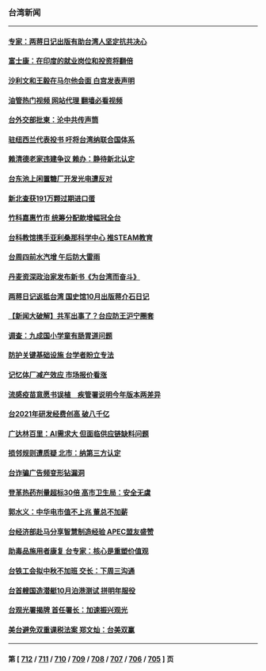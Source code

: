 ### 台湾新闻
---
#### [专家：两蒋日记出版有助台湾人坚定抗共决心](../../pages/ncid1349361/n14074183.md?09181645) 
#### [富士康：在印度的就业岗位和投资将翻倍](../../pages/ncid1349361/n14075682.md?09181645) 
#### [沙利文和王毅在马尔他会面 白宫发表声明](../../pages/ncid1349361/n14075654.md?09181645) 
#### [油管热门视频 网站代理 翻墙必看视频](http://138.2.39.72:81/youtube.html?epic-marker?09181645)
#### [台外交部批柬：沦中共传声筒](../../pages/ncid1349361/n14075569.md?09181645) 
#### [驻纽西兰代表投书 吁将台湾纳联合国体系](../../pages/ncid1349361/n14075570.md?09181645) 
#### [赖清德老家违建争议 赖办：静待新北认定](../../pages/ncid1349361/n14075565.md?09181645) 
#### [台东池上闲置糖厂开发光电遭反对](../../pages/ncid1349361/n14075590.md?09181645) 
#### [新北查获191万颗过期进口蛋](../../pages/ncid1349361/n14075600.md?09181645) 
#### [竹科嘉惠竹市 统筹分配款增幅冠全台](../../pages/ncid1349361/n14075545.md?09181645) 
#### [台科教馆携手亚利桑那科学中心 推STEAM教育](../../pages/ncid1349361/n14075603.md?09181645) 
#### [台周四前水汽增 午后防大雷雨](../../pages/ncid1349361/n14075602.md?09181645) 
#### [丹麦资深政治家发布新书《为台湾而奋斗》](../../pages/ncid1349361/n14074603.md?09181645) 
#### [两蒋日记返抵台湾 国史馆10月出版蒋介石日记](../../pages/ncid1349361/n14074813.md?09181645) 
#### [【新闻大破解】共军出事了？台应防王沪宁圈套](../../pages/ncid1349361/n14074606.md?09181645) 
#### [调查：九成国小学童有肠胃道问题](../../pages/ncid1349361/n14074570.md?09181645) 
#### [防护关键基础设施 台学者盼立专法](../../pages/ncid1349361/n14074556.md?09181645) 
#### [记忆体厂减产效应 市场报价看涨](../../pages/ncid1349361/n14074563.md?09181645) 
#### [流感疫苗意愿书误植　疾管署说明今年版本两差异](../../pages/ncid1349361/n14074562.md?09181645) 
#### [台2021年研发经费创高 破八千亿](../../pages/ncid1349361/n14074565.md?09181645) 
#### [广达林百里：AI需求大 但面临供应链缺料问题](../../pages/ncid1349361/n14074559.md?09181645) 
#### [损邻规则遭质疑 北市：纳第三方认定](../../pages/ncid1349361/n14074569.md?09181645) 
#### [台诈骗广告频变形钻漏洞](../../pages/ncid1349361/n14074581.md?09181645) 
#### [登革热药剂量超标30倍 高市卫生局：安全无虞](../../pages/ncid1349361/n14074583.md?09181645) 
#### [郭水义：中华电市值不上兆 董总不加薪](../../pages/ncid1349361/n14074572.md?09181645) 
#### [台经济部赴马分享智慧制造经验 APEC盟友盛赞](../../pages/ncid1349361/n14074571.md?09181645) 
#### [助毒品施用者康复 台专家：核心是重塑价值观](../../pages/ncid1349361/n14074574.md?09181645) 
#### [台铁工会拟中秋不加班 交长：下周三沟通](../../pages/ncid1349361/n14074573.md?09181645) 
#### [台首艘国造潜艇10月泊港测试 拼明年服役](../../pages/ncid1349361/n14074480.md?09181645) 
#### [台观光署揭牌 首任署长：加速振兴观光](../../pages/ncid1349361/n14074467.md?09181645) 
#### [美台避免双重课税法案 郑文灿：台美双赢](../../pages/ncid1349361/n14074475.md?09181645) 

---
#### 第 [ [712](./712.md?09181645) / [711](./711.md?09181645) / [710](./710.md?09181645) / [709](./709.md?09181645) / [708](./708.md?09181645) / [707](./707.md?09181645) / [706](./706.md?09181645) / [705](./705.md?09181645) ] 页
